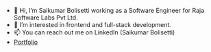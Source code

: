 - 👋 Hi, I’m Saikumar Bolisetti working as a Software Engineer for Raja Software Labs Pvt Ltd.
- 👀 I’m interested in frontend and full-stack development.
- 📫 You can reach out me on LinkedIn (Saikumar Bolisetti)
- <a href="https://saikumarb.ccbp.tech/" target="_blank">Portfolio</a>

<!---
saikumar10900/saikumar10900 is a ✨ special ✨ repository because its `README.md` (this file) appears on your GitHub profile.
You can click the Preview link to take a look at your changes.
--->
